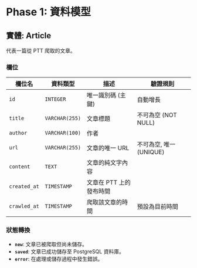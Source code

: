 # Phase 1: 資料模型

## 實體: Article

代表一篇從 PTT 爬取的文章。

### 欄位

| 欄位名      | 資料類型        | 描述               | 驗證規則               |
|------------|-----------------|--------------------|------------------------|
| `id`       | `INTEGER`       | 唯一識別碼 (主鍵)    | 自動增長               |
| `title`    | `VARCHAR(255)`  | 文章標題           | 不可為空 (NOT NULL)      |
| `author`   | `VARCHAR(100)`  | 作者               |                        |
| `url`      | `VARCHAR(255)`  | 文章的唯一 URL     | 不可為空, 唯一 (UNIQUE) |
| `content`  | `TEXT`          | 文章的純文字內容   |                        |
| `created_at` | `TIMESTAMP`     | 文章在 PTT 上的發布時間 |                      |
| `crawled_at` | `TIMESTAMP`     | 爬取該文章的時間   | 預設為目前時間         |

### 狀態轉換

- **`new`**: 文章已被爬取但尚未儲存。
- **`saved`**: 文章已成功儲存至 PostgreSQL 資料庫。
- **`error`**: 在處理或儲存過程中發生錯誤。
